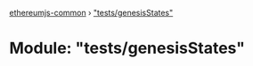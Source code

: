 [ethereumjs-common](../README.md) › ["tests/genesisStates"](_tests_genesisstates_.md)

# Module: "tests/genesisStates"


